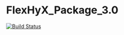 # FlexHyX_Package_3.0

[![Build Status](https://github.com/FerdinandRieck/FlexHyX_Package_3.0.jl/actions/workflows/CI.yml/badge.svg?branch=main)](https://github.com/FerdinandRieck/FlexHyX_Package_3.0.jl/actions/workflows/CI.yml?query=branch%3Amain)
